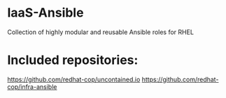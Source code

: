 # IaaS-Ansible
Collection of highly modular and reusable Ansible roles for RHEL


# Included repositories:
https://github.com/redhat-cop/uncontained.io
https://github.com/redhat-cop/infra-ansible

